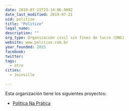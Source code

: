 ```yaml
---
date: 2019-07-21T23:14:06.000Z
date_last_modified: 2019-07-21
uid: politize
title: "Politize"
legal_name: 
description: ""
org_type: Organización civil sin fines de lucro (ONG)
website: www.politize.com.br
year_founded: 2015
facebook: 
twitter: 
tags:
  - otro
cities: 
  - Joinville

---
```


Esta organización tiene los siguientes proyectos:

- [Política Na Prática](/i/politica-na-pratica.html)
